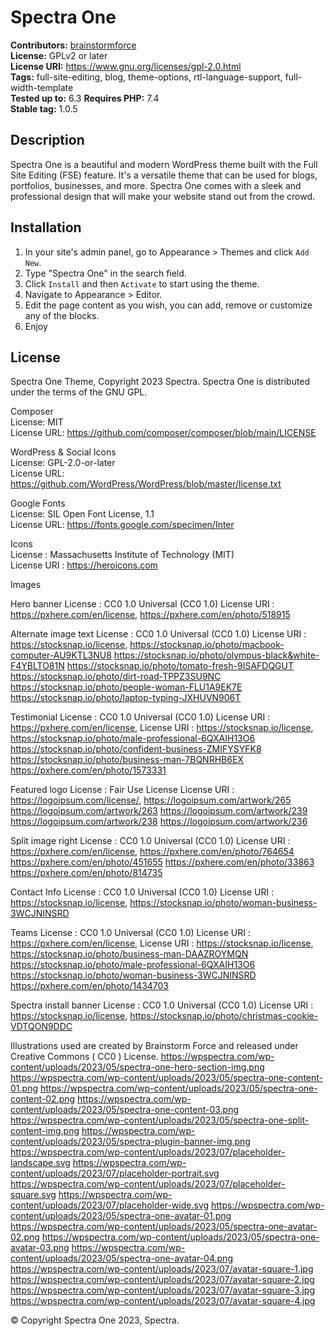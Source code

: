 # Spectra One #
**Contributors:** [brainstormforce](https://profiles.wordpress.org/brainstormforce/)  
**License:** GPLv2 or later  
**License URI:** https://www.gnu.org/licenses/gpl-2.0.html  
**Tags:** full-site-editing, blog, theme-options, rtl-language-support, full-width-template  
**Tested up to:** 6.3
**Requires PHP:** 7.4  
**Stable tag:** 1.0.5 

## Description ##

Spectra One is a beautiful and modern WordPress theme built with the Full Site Editing (FSE) feature. It's a versatile theme that can be used for blogs, portfolios, businesses, and more. Spectra One comes with a sleek and professional design that will make your website stand out from the crowd.


## Installation ##

1. In your site's admin panel, go to Appearance > Themes and click `Add New`.
2. Type "Spectra One" in the search field.
3. Click `Install` and then `Activate` to start using the theme.
4. Navigate to Appearance > Editor.
5. Edit the page content as you wish, you can add, remove or customize any of the blocks.
6. Enjoy

## License ##
Spectra One Theme, Copyright 2023 Spectra. Spectra One is distributed under the terms of the GNU GPL.

Composer  
License: MIT  
License URL: https://github.com/composer/composer/blob/main/LICENSE  

WordPress & Social Icons  
License: GPL-2.0-or-later  
License URL: https://github.com/WordPress/WordPress/blob/master/license.txt  

Google Fonts  
License: SIL Open Font License, 1.1  
License URL: https://fonts.google.com/specimen/Inter  

Icons  
License : Massachusetts Institute of Technology (MIT)   
License URI : https://heroicons.com  


Images

Hero banner
License : CC0 1.0 Universal (CC0 1.0)
License URI : https://pxhere.com/en/license,
https://pxhere.com/en/photo/518915

Alternate image text
License : CC0 1.0 Universal (CC0 1.0)
License URI : https://stocksnap.io/license,
https://stocksnap.io/photo/macbook-computer-AU9KTL3NU8
https://stocksnap.io/photo/olympus-black&white-F4YBLTO81N
https://stocksnap.io/photo/tomato-fresh-9ISAFDQGUT
https://stocksnap.io/photo/dirt-road-TPPZ3SU9NC
https://stocksnap.io/photo/people-woman-FLU1A9EK7E
https://stocksnap.io/photo/laptop-typing-JXHUVN906T

Testimonial
License : CC0 1.0 Universal (CC0 1.0)
License URI : https://pxhere.com/en/license,
License URI : https://stocksnap.io/license,
https://stocksnap.io/photo/male-professional-6QXAIH13O6
https://stocksnap.io/photo/confident-business-ZMIFYSYFK8
https://stocksnap.io/photo/business-man-7BQNRHB6EX
​​https://pxhere.com/en/photo/1573331

Featured logo
License : Fair Use License
License URI : https://logoipsum.com/license/,
https://logoipsum.com/artwork/265
https://logoipsum.com/artwork/263
https://logoipsum.com/artwork/239
https://logoipsum.com/artwork/238
https://logoipsum.com/artwork/236

Split image right
License : CC0 1.0 Universal (CC0 1.0)
License URI : https://pxhere.com/en/license,
https://pxhere.com/en/photo/764654
https://pxhere.com/en/photo/451655
https://pxhere.com/en/photo/33863
https://pxhere.com/en/photo/814735

Contact Info
License : CC0 1.0 Universal (CC0 1.0)
License URI : https://stocksnap.io/license,
https://stocksnap.io/photo/woman-business-3WCJNINSRD

Teams 
License : CC0 1.0 Universal (CC0 1.0)
License URI : https://pxhere.com/en/license,
License URI : https://stocksnap.io/license,
https://stocksnap.io/photo/business-man-DAAZROYMQN
https://stocksnap.io/photo/male-professional-6QXAIH13O6
https://stocksnap.io/photo/woman-business-3WCJNINSRD
https://pxhere.com/en/photo/1434703

Spectra install banner
License : CC0 1.0 Universal (CC0 1.0)
License URI : https://stocksnap.io/license,
https://stocksnap.io/photo/christmas-cookie-VDTQON9DDC


Illustrations used are created by Brainstorm Force and released under Creative Commons ( CC0 ) License.
https://wpspectra.com/wp-content/uploads/2023/05/spectra-one-hero-section-img.png
https://wpspectra.com/wp-content/uploads/2023/05/spectra-one-content-01.png
https://wpspectra.com/wp-content/uploads/2023/05/spectra-one-content-02.png
https://wpspectra.com/wp-content/uploads/2023/05/spectra-one-content-03.png
https://wpspectra.com/wp-content/uploads/2023/05/spectra-one-split-content-img.png
https://wpspectra.com/wp-content/uploads/2023/05/spectra-plugin-banner-img.png
https://wpspectra.com/wp-content/uploads/2023/07/placeholder-landscape.svg
https://wpspectra.com/wp-content/uploads/2023/07/placeholder-portrait.svg
https://wpspectra.com/wp-content/uploads/2023/07/placeholder-square.svg
https://wpspectra.com/wp-content/uploads/2023/07/placeholder-wide.svg
https://wpspectra.com/wp-content/uploads/2023/05/spectra-one-avatar-01.png
https://wpspectra.com/wp-content/uploads/2023/05/spectra-one-avatar-02.png
https://wpspectra.com/wp-content/uploads/2023/05/spectra-one-avatar-03.png
https://wpspectra.com/wp-content/uploads/2023/05/spectra-one-avatar-04.png
https://wpspectra.com/wp-content/uploads/2023/07/avatar-square-1.jpg
https://wpspectra.com/wp-content/uploads/2023/07/avatar-square-2.jpg
https://wpspectra.com/wp-content/uploads/2023/07/avatar-square-3.jpg
https://wpspectra.com/wp-content/uploads/2023/07/avatar-square-4.jpg


© Copyright Spectra One 2023, Spectra.
